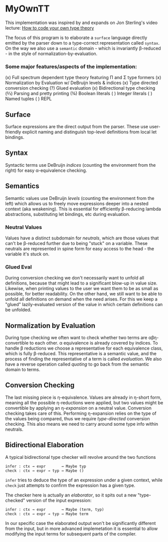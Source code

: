 # MyOwnTT
This implementation was inspired by and expands on Jon Sterling's video lecture:
[How to code your own type theory](https://youtu.be/DEj-_k2Nx6o)

The focus of this program is to elaborate a `surface` language directly emitted by the parser down to a type-correct representation called `syntax`. On the way we also use a `semantic` domain - which is invariantly β-reduced - in the style of normalization-by-evaluation.

### Some major features/aspects of the implementation:
(x) Full spectrum dependent type theory featuring Π and Σ type formers
(x) Normalization by Evaluation w/ DeBruijn levels & indices
(x) Type directed conversion checking
(?) Glued evaluation
(x) Bidirectional type checking
(⅔) Parsing and pretty printing
(¾) Boolean literals
( ) Integer literals
( ) Named tuples
( ) REPL

## Surface
Surface expressions are the direct output from the parser. These use user-friendly explicit naming and distinguish top-level definitions from local let bindings.

## Syntax
Syntactic terms use DeBruijn *indices* (counting the environment from the right) for easy α-equivalence checking.

## Semantics
Semantic values use DeBruijn *levels* (counting the environment from the left) which allows us to freely move expressions deeper into a nested context (aka weakening). This is essential for efficiently β-reducing lambda abstractions, substituting let bindings, etc during evaluation.

### Neutral Values
Values have a distinct subdomain for *neutrals*, which are those values that can't be β-reduced further due to being "stuck" on a variable. These neutrals are represented in spine form for easy access to the head - the variable it's stuck on.
### Glued Eval
During conversion checking we don't necessarily want to unfold all definitions, because that might lead to a significant blow-up in value size. Likewise, when printing values to the user we want them to be as small as possible, for better readability. On the other hand, we still want to be able to unfold all definitions on demand when the need arises. For this we keep a "glued" lazily-evaluated version of the value in which certain definitions can be unfolded.

## Normalization by Evaluation
During type checking we often want to check whether two terms are αβη-convertible to each other. α equivalence is already covered by indices. To handle β reductions we choose a representative for each equivalence class, which is fully β-reduced. This representative is a semantic value, and the process of finding the representative of a term is called *evaluation*.
We also have a reverse operation called *quoting* to go back from the semantic domain to terms.

## Conversion Checking
The last missing piece is η-equivalence. Values are already in η-short form, meaning all the possible η-reductions were applied, but two values might be convertible by applying an η-*expansion* on a neutral value. Conversion checking takes care of this.
Performing η-expansion relies on the type of the values being compared, thus we require *type-directed* conversion checking. This also means we need to carry around some type info within neutrals.

## Bidirectional Elaboration
A typical bidirectional type checker will revolve around the two functions
```
infer : ctx → expr       → Maybe typ
check : ctx → expr → typ → Maybe ()
```
`infer` tries to deduce the type of an expression under a given context, while `check` just attempts to confirm the expression has a given type.

The checker here is actually an *elaborator*, so it spits out a new "type-checked" version of the input expression:
```
infer : ctx → expr       → Maybe (term, typ)
check : ctx → expr → typ → Maybe term
```
In our specific case the elaborated output won't be significantly different from the input, but in more advanced implemetation it is essential to allow modifying the input terms for subsequent parts of the compiler.